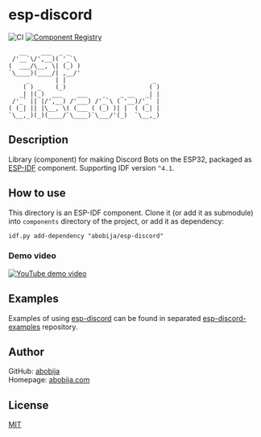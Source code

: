 # esp-discord

![CI](https://img.shields.io/github/actions/workflow/status/abobija/esp-discord/validate.yaml?branch=main&style=for-the-badge&logo=githubactions&logoColor=white) [![Component Registry](https://img.shields.io/github/v/release/abobija/esp-discord?sort=date&display_name=release&style=for-the-badge&logo=espressif&logoColor=white&label=Latest%20version)](https://components.espressif.com/components/abobija/esp-discord)

```
   __    ___  _ _                         
 /'__`\/',__)( '_`\                       
(  ___/\__, \| (_) )                      
`\____)(____/| ,__/'                      
     _       | |                        _ 
    ( ) _    (_)                       ( )
   _| |(_)  ___    ___    _    _ __   _| |
 /'_` || |/',__) /'___) /'_`\ ( '__)/'_` |
( (_| || |\__, \( (___ ( (_) )| |  ( (_| |
`\__,_)(_)(____/`\____)`\___/'(_)  `\__,_)

```

## Description

Library (component) for making Discord Bots on the ESP32, packaged as [ESP-IDF](https://github.com/espressif/esp-idf) component. Supporting IDF version `^4.1`.

## How to use

This directory is an ESP-IDF component. Clone it (or add it as submodule) into `components` directory of the project, or add it as dependency:

```console
idf.py add-dependency "abobija/esp-discord"
```

### Demo video

[![YouTube demo video](https://img.youtube.com/vi/p5qzRH2abvw/mqdefault.jpg)](https://www.youtube.com/watch?v=p5qzRH2abvw)

## Examples

Examples of using [esp-discord](https://github.com/abobija/esp-discord) can be found in separated [esp-discord-examples](https://github.com/abobija/esp-discord-examples) repository.

## Author

GitHub: [abobija](https://github.com/abobija)<br>
Homepage: [abobija.com](https://abobija.com)

## License

[MIT](LICENSE)
